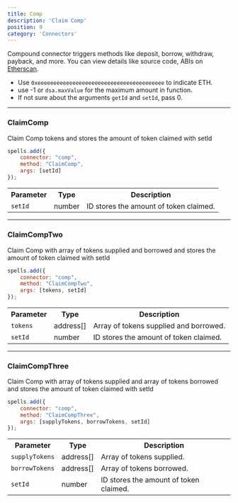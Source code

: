```yaml
---
title: Comp
description: 'Claim Comp'
position: 9
category: 'Connectors'
---
```

> 
Compound connector triggers methods like deposit, borrow, withdraw, payback, and more. You can view details like source code, ABIs on [Etherscan](https://etherscan.io/address/0xB4a04F1C194bEed64FCE27843B5b3079339cdaD4#code).

- Use `0xeeeeeeeeeeeeeeeeeeeeeeeeeeeeeeeeeeeeeeee` to indicate ETH.
- use -1 or `dsa.maxValue` for the maximum amount in function.
- If not sure about the arguments `getId` and `setId`, pass 0.

---

### ClaimComp

Claim Comp tokens and stores the amount of token claimed with setId

```javascript
spells.add({
    connector: "comp",
    method: "ClaimComp",
    args: [setId]
});
```

<table class="table">
  <tr>
    <th>Parameter</th>
    <th>Type</th>
    <th>Description</th>
  <tr>
    <td><code>setId</code></td>
    <td>number</td>
    <td>ID stores the amount of token claimed.</td>
  <tr>
</table>

---

### ClaimCompTwo

Claim Comp with array of tokens supplied and borrowed and stores the amount of token claimed with setId

```javascript
spells.add({
    connector: "comp",
    method: "ClaimCompTwo",
    args: [tokens, setId]
});
```

<table class="table">
  <tr>
    <th>Parameter</th>
    <th>Type</th>
    <th>Description</th>
  </tr>
  <tr>
    <td><code>tokens</code></td>
    <td>address[]</td>
    <td>Array of tokens supplied and borrowed.</td>
  <tr>
  <tr>
    <td><code>setId</code></td>
    <td>number</td>
    <td>ID stores the amount of token claimed.</td>
  <tr>
</table>

---

### ClaimCompThree

Claim Comp with array of tokens supplied and array of tokens borrowed and stores the amount of token claimed with setId

```javascript
spells.add({
    connector: "comp",
    method: "ClaimCompThree",
    args: [supplyTokens, borrowTokens, setId]
});
```

<table class="table">
  <tr>
    <th>Parameter</th>
    <th>Type</th>
    <th>Description</th>
  </tr>
  <tr>
    <td><code>supplyTokens</code></td>
    <td>address[]</td>
    <td>Array of tokens supplied.</td>
  <tr>
  <tr>
    <td><code>borrowTokens</code></td>
    <td>address[]</td>
    <td>Array of tokens borrowed.</td>
  <tr>
  <tr>
    <td><code>setId</code></td>
    <td>number</td>
    <td>ID stores the amount of token claimed.</td>
  <tr>
</table>